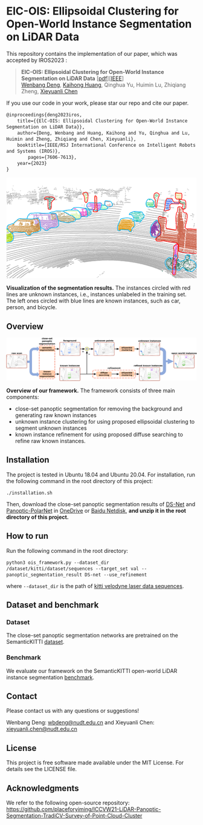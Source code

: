 # ElC-OIS: Ellipsoidal Clustering for Open-World Instance Segmentation on LiDAR Data

This repository contains the implementation of our paper, which was accepted by IROS2023 :

> **ElC-OIS: Ellipsoidal Clustering for Open-World Instance Segmentation on LiDAR Data** [[pdf](https://arxiv.org/pdf/2303.04351.pdf)][[IEEE](https://ieeexplore.ieee.org/document/10342356)]\
> [Wenbang Deng](https://github.com/dwbzxc),  [Kaihong Huang](https://github.com/mshicom),  Qinghua Yu,  Huimin Lu,  Zhiqiang Zheng,  [Xieyuanli Chen](https://github.com/Chen-Xieyuanli)

If you use our code in your work, please star our repo and cite our paper.

```
@inproceedings{deng2023iros,
	title={{ElC-OIS: Ellipsoidal Clustering for Open-World Instance Segmentation on LiDAR Data}},
	author={Deng, Wenbang and Huang, Kaihong and Yu, Qinghua and Lu, Huimin and Zheng, Zhiqiang and Chen, Xieyuanli},
	booktitle={IEEE/RSJ International Conference on Intelligent Robots and Systems (IROS)},
        pages={7606-7613},
	year={2023}
}
```

<div align=center>
<img src="./docs/visualization.png"> 
</div>

**Visualization of the segmentation results.** The instances circled with red lines are unknown instances, i.e., instances unlabeled in the training set. The left ones circled with blue lines are known instances, such as car, person, and bicycle.

## Overview

<div align=center>
<img src="./docs/framework.png"> 
</div>

**Overview of our framework.** The framework consists of three main components:
- close-set panoptic segmentation for removing the background and generating raw known instances
- unknown instance clustering for using proposed ellipsoidal clustering to segment unknown instances
- known instance refinement for using proposed diffuse searching to refine raw known instances.

## Installation
The project is tested in Ubuntu 18.04 and Ubuntu 20.04. For installation, run the following command in the root directory of this project:
```
./installation.sh
```

Then, download the close-set panoptic segmentation results of [DS-Net](https://github.com/hongfz16/DS-Net) and [Panoptic-PolarNet](https://github.com/edwardzhou130/Panoptic-PolarNet) in [OneDrive](https://1drv.ms/u/s!Ak0LoGJ7lhUTixWrbGT_3knI1F-T?e=G64YK1) or [Baidu Netdisk](https://pan.baidu.com/s/1D2d3rO4jOePgKj-LwUMccQ?pwd=ycny), **and unzip it in the root directory of this project.**

## How to run
Run the following command in the root directory:
```
python3 ois_framework.py --dataset_dir /dataset/kitti/dataset/sequences --target_set val --panoptic_segmentation_result DS-net --use_refinement
```
where `--dataset_dir` is the path of [kitti velodyne laser data sequences](https://www.cvlibs.net/datasets/kitti/eval_odometry.php).

## Dataset and benchmark

### Dataset

The close-set panoptic segmentation networks are pretrained on the SemanticKITTI [dataset](http://semantic-kitti.org/). 

### Benchmark

We evaluate our framework on the SemanticKITTI open-world LiDAR instance segmentation [benchmark](https://codalab.lisn.upsaclay.fr/competitions/2183#results). 

## Contact

Please contact us with any questions or suggestions!

Wenbang Deng: wbdeng@nudt.edu.cn and Xieyuanli Chen: xieyuanli.chen@nudt.edu.cn

## License

This project is free software made available under the MIT License. For details see the LICENSE file.

## Acknowledgments
We refer to the following open-source repository:
https://github.com/placeforyiming/ICCVW21-LiDAR-Panoptic-Segmentation-TradiCV-Survey-of-Point-Cloud-Cluster

